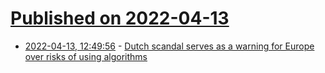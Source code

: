 # [Published on 2022-04-13](index.md)

* [2022-04-13, 12:49:56](https://news.ycombinator.com/item?id=31013994) - [Dutch scandal serves as a warning for Europe over risks of using algorithms](https://www.politico.eu/article/dutch-scandal-serves-as-a-warning-for-europe-over-risks-of-using-algorithms/)
